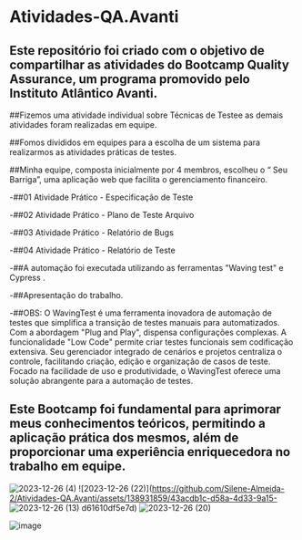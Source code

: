 # Atividades-QA.Avanti

## Este repositório foi criado com o objetivo de compartilhar as atividades do Bootcamp Quality Assurance, um programa promovido pelo Instituto Atlântico Avanti.

##Fizemos uma atividade individual sobre Técnicas de Testee as demais atividades foram realizadas em equipe.

##Fomos divididos em equipes para a escolha de um sistema para realizarmos as atividades práticas de testes.

##Minha equipe, composta inicialmente por 4 membros, escolheu o “ Seu Barriga”, uma aplicação web que facilita o gerenciamento financeiro.

-##01 Atividade Prático - Especificação de Teste

-##02 Atividade Prático - Plano de Teste Arquivo

-##03 Atividade Prático - Relatório de Bugs

-##04 Atividade Prático - Relatório de Teste

-##A automação foi executada utilizando as ferramentas "Waving test" e Cypress .

-##Apresentação do trabalho.

-##OBS: O WavingTest é uma ferramenta inovadora de automação de testes que simplifica a transição de testes manuais para automatizados. Com a abordagem "Plug and Play", dispensa configurações complexas. A funcionalidade "Low Code" permite criar testes funcionais sem codificação extensiva. Seu gerenciador integrado de cenários e projetos centraliza o controle, facilitando criação, edição e organização de casos de teste. Focado na facilidade de uso e produtividade, o WavingTest oferece uma solução abrangente para a automação de testes.

## Este Bootcamp foi fundamental para aprimorar meus conhecimentos teóricos, permitindo a aplicação prática dos mesmos, além de proporcionar uma experiência enriquecedora no trabalho em equipe.

![2023-12-26 (4)](https://github.com/Silene-Almeida-2/Atividades-QA.Avanti/assets/138931859/81c34063-94ec-4af4-b72f-5e8cac9f2456)  ![2023-12-26 (22)](https://github.com/Silene-Almeida-2/Atividades-QA.Avanti/assets/138931859/43acdb1c-d58a-4d33-9a15- 
 ![2023-12-26 (13)](https://github.com/Silene-Almeida-2/Atividades-QA.Avanti/assets/138931859/6d7d5776-c281-4a32-b086-a52ed198172e)
d61610df5e7d)   ![2023-12-26 (20)](https://github.com/Silene-Almeida-2/Atividades-QA.Avanti/assets/138931859/5030cc27-a8c5-4e01-a5e0-ad99555b2943)


![image](https://github.com/Silene-Almeida-2/Atividades-QA.Avanti/assets/138931859/de953ed0-27cb-47e6-8c8d-9daddc59b1a1)
